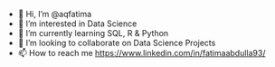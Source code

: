 - 👋 Hi, I’m @aqfatima
- 👀 I’m interested in Data Science
- 🌱 I’m currently learning SQL, R & Python
- 💞️ I’m looking to collaborate on Data Science Projects
- 📫 How to reach me https://www.linkedin.com/in/fatimaabdulla93/

<!---
aqfatima/aqfatima is a ✨ special ✨ repository because its `README.md` (this file) appears on your GitHub profile.
You can click the Preview link to take a look at your changes.
--->
